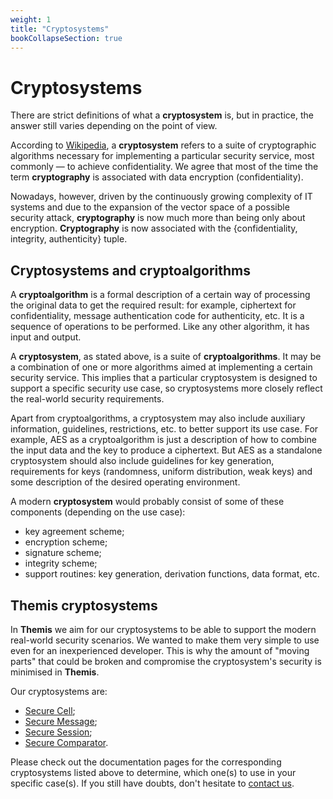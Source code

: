 ```yaml
---
weight: 1
title: "Cryptosystems"
bookCollapseSection: true
---
```


# Cryptosystems

There are strict definitions of what a **cryptosystem** is, but in practice, the answer still varies depending on the point of view.

According to [Wikipedia](http://en.wikipedia.org/wiki/Cryptosystem), a **cryptosystem** refers to a suite of cryptographic algorithms necessary for implementing a particular security service, most commonly — to achieve confidentiality. We agree that most of the time the term **cryptography** is associated with data encryption (confidentiality).

Nowadays, however, driven by the continuously growing complexity of IT systems and due to the expansion of the vector space of a possible security attack, **cryptography** is now much more than being only about encryption. **Cryptography** is now associated with the {confidentiality, integrity, authenticity} tuple.

## Cryptosystems and cryptoalgorithms

A **cryptoalgorithm** is a formal description of a certain way of processing the original data to get the required result: for example, ciphertext for confidentiality, message authentication code for authenticity, etc. It is a sequence of operations to be performed. Like any other algorithm, it has input and output.

A **cryptosystem**, as stated above, is a suite of **cryptoalgorithms**. It may be a combination of one or more algorithms aimed at implementing a certain security service. This implies that a particular cryptosystem is designed to support a specific security use case, so cryptosystems more closely reflect the real-world security requirements. 

Apart from cryptoalgorithms, a cryptosystem may also include auxiliary information, guidelines, restrictions, etc. to better support its use case. For example, AES as a cryptoalgorithm is just a description of how to combine the input data and the key to produce a ciphertext. But AES as a standalone cryptosystem should also include guidelines for key generation, requirements for keys (randomness, uniform distribution, weak keys) and some description of the desired operating environment.

A modern **cryptosystem** would probably consist of some of these components (depending on the use case):

 * key agreement scheme;
 * encryption scheme;
 * signature scheme;
 * integrity scheme;
 * support routines: key generation, derivation functions, data format, etc.

## Themis cryptosystems

In **Themis** we aim for our cryptosystems to be able to support the modern real-world security scenarios. We wanted to make them very simple to use even for an inexperienced developer. This is why the amount of "moving parts" that could be broken and compromise the cryptosystem's security is minimised in **Themis**. 

Our cryptosystems are:     

* [Secure Cell](/docs/themis/crypto-theory/crypto-systems/secure-cell);
* [Secure Message](/docs/themis/crypto-theory/crypto-systems/secure-message);
* [Secure Session](/docs/themis/crypto-theory/rypto-systems/secure-session);
* [Secure Comparator](/docs/themis/crypto-theory/crypto-systems/secure-comparator).

Please check out the documentation pages for the corresponding cryptosystems listed above to determine, which one(s) to use in your specific case(s). If you still have doubts, don't hesitate to [contact us](mailto:dev@cossacklabs.com).